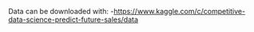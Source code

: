 Data can be downloaded with:
-https://www.kaggle.com/c/competitive-data-science-predict-future-sales/data
